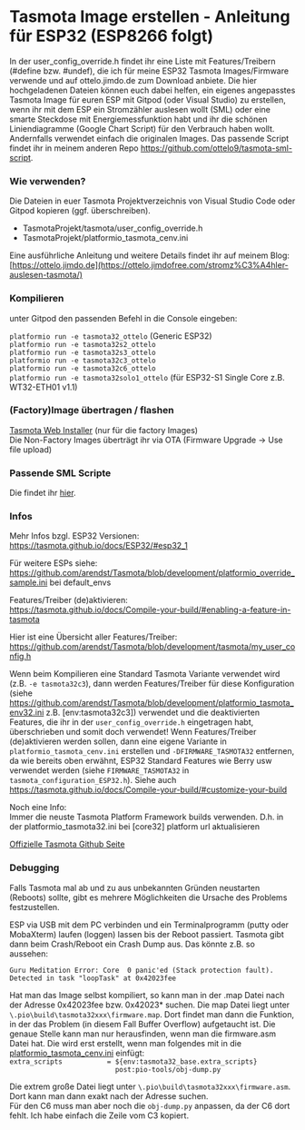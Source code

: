 # Tasmota Image erstellen - Anleitung für ESP32 (ESP8266 folgt)
In der user_config_override.h findet ihr eine Liste mit Features/Treibern (#define bzw. #undef), die ich für meine ESP32 Tasmota Images/Firmware verwende und auf ottelo.jimdo.de zum Download anbiete. Die hier hochgeladenen Dateien können euch dabei helfen, ein eigenes angepasstes Tasmota Image für euren ESP mit Gitpod (oder Visual Studio) zu erstellen, wenn ihr mit dem ESP ein Stromzähler auslesen wollt (SML) oder eine smarte Steckdose mit Energiemessfunktion habt und ihr die schönen Liniendiagramme (Google Chart Script) für den Verbrauch haben wollt. Andernfalls verwendet einfach die originalen Images. Das passende Script findet ihr in meinem anderen Repo https://github.com/ottelo9/tasmota-sml-script.

### Wie verwenden?
Die Dateien in euer Tasmota Projektverzeichnis von Visual Studio Code oder Gitpod kopieren (ggf. überschreiben).
- TasmotaProjekt/tasmota/user_config_override.h
- TasmotaProjekt/platformio_tasmota_cenv.ini

Eine ausführliche Anleitung und weitere Details findet ihr auf meinem Blog:
[https://ottelo.jimdo.de](https://ottelo.jimdofree.com/stromz%C3%A4hler-auslesen-tasmota/)

### Kompilieren
unter Gitpod den passenden Befehl in die Console eingeben:

`platformio run -e tasmota32_ottelo`          (Generic ESP32)  
`platformio run -e tasmota32s2_ottelo`  
`platformio run -e tasmota32s3_ottelo`  
`platformio run -e tasmota32c3_ottelo`  
`platformio run -e tasmota32c6_ottelo`  
`platformio run -e tasmota32solo1_ottelo` (für ESP32-S1 Single Core z.B. WT32-ETH01 v1.1)  

### (Factory)Image übertragen / flashen
[Tasmota Web Installer](https://tasmota.github.io/install/) (nur für die factory Images)  
Die Non-Factory Images überträgt ihr via OTA (Firmware Upgrade -> Use file upload)  

### Passende SML Scripte
Die findet ihr [hier](https://github.com/ottelo9/tasmota-sml-script).  

### Infos
Mehr Infos bzgl. ESP32 Versionen:  
https://tasmota.github.io/docs/ESP32/#esp32_1

Für weitere ESPs siehe:  
https://github.com/arendst/Tasmota/blob/development/platformio_override_sample.ini bei default_envs

Features/Treiber (de)aktivieren:  
https://tasmota.github.io/docs/Compile-your-build/#enabling-a-feature-in-tasmota

Hier ist eine Übersicht aller Features/Treiber:  
https://github.com/arendst/Tasmota/blob/development/tasmota/my_user_config.h

Wenn beim Kompilieren eine Standard Tasmota Variante verwendet wird (z.B. `-e tasmota32c3`), dann werden Features/Treiber für diese Konfiguration (siehe https://github.com/arendst/Tasmota/blob/development/platformio_tasmota_env32.ini z.B. [env:tasmota32c3]) verwendet und die deaktivierten Features, die ihr in der `user_config_override.h` eingetragen habt, überschrieben und somit doch verwendet! Wenn Features/Treiber (de)aktivieren werden sollen, dann eine eigene Variante in `platformio_tasmota_cenv.ini` erstellen und `-DFIRMWARE_TASMOTA32` entfernen, da wie bereits oben erwähnt, ESP32 Standard Features wie Berry usw verwendet werden (siehe `FIRMWARE_TASMOTA32` in `tasmota_configuration_ESP32.h`). Siehe auch https://tasmota.github.io/docs/Compile-your-build/#customize-your-build  

Noch eine Info:  
Immer die neuste Tasmota Platform Framework builds verwenden. D.h. in der platformio_tasmota32.ini bei [core32] platform url aktualisieren  

[Offizielle Tasmota Github Seite](https://github.com/arendst/Tasmota)

### Debugging
Falls Tasmota mal ab und zu aus unbekannten Gründen neustarten (Reboots) sollte, gibt es mehrere Möglichkeiten die Ursache des Problems festzustellen.

ESP via USB mit dem PC verbinden und ein Terminalprogramm (putty oder MobaXterm) laufen (loggen) lassen bis der Reboot passiert. Tasmota gibt dann beim Crash/Reboot ein Crash Dump aus. Das könnte z.B. so aussehen:  

`Guru Meditation Error: Core  0 panic'ed (Stack protection fault).`
`Detected in task "loopTask" at 0x42023fee`

Hat man das Image selbst kompiliert, so kann man in der .map Datei nach der Adresse 0x42023fee bzw. 0x42023* suchen. Die map Datei liegt unter `\.pio\build\tasmota32xxx\firmware.map`. Dort findet man dann die Funktion, in der das Problem (in diesem Fall Buffer Overflow) aufgetaucht ist. Die genaue Stelle kann man nur herausfinden, wenn man die firmware.asm Datei hat. Die wird erst erstellt, wenn man folgendes mit in die [platformio_tasmota_cenv.ini](platformio_tasmota_cenv.ini) einfügt:  
`extra_scripts           = ${env:tasmota32_base.extra_scripts}`  
`                          post:pio-tools/obj-dump.py`  
  
Die extrem große Datei liegt unter `\.pio\build\tasmota32xxx\firmware.asm`. Dort kann man dann exakt nach der Adresse suchen.  
Für den C6 muss man aber noch die `obj-dump.py` anpassen, da der C6 dort fehlt. Ich habe einfach die Zeile vom C3 kopiert.
